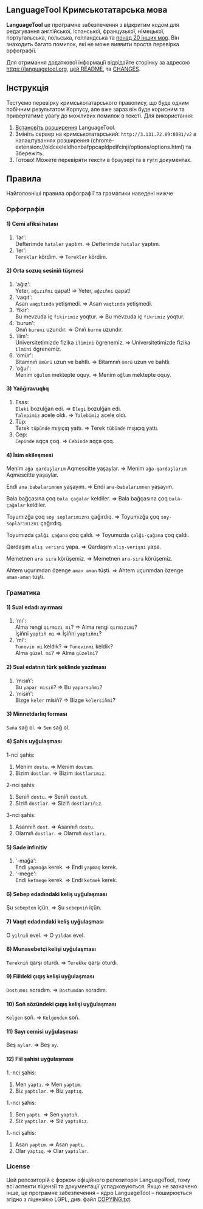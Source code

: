 ## LanguageTool Кримськотатарська мова

**LanguageTool** це програмне забезпечення з відкритим кодом для редагування англійської, іспанської, французької, німецької,
португальська, польська, голландська та [понад 20 інших мов](https://languagetool.org/languages/).
Він знаходить багато помилок, які не може виявити проста перевірка орфографії.

Для отримання додаткової інформації відвідайте сторінку за адресою https://languagetool.org,
[цей README](https://github.com/languagetool-org/languagetool/blob/master/languagetool-standalone/README.md),
та [CHANGES](https://github.com/languagetool-org/languagetool/blob/master/languagetool-standalone/CHANGES.md).

## Інструкція

Тестуємо перевірку кримськотатарського правопису, що буде одним побічним результатом Корпусу, але вже зараз він буде корисним та привертатиме увагу до можливих помилок в тексті.
Для використання:
1. [Встановіть розширення](https://languagetool.org/uk/services) LanguageTool.
2. Змініть сервер на кримськотатарський: `http://3.131.72.89:8081/v2` в налаштуваннях розширення (chrome-extension://oldceeleldhonbafppcapldpdifcinji/options/options.html) та Збережіть.
3. Готово! Можете перевіряти тексти в браузері та в гугл документах.

## Правила

Найголовніші правила орфографії та граматики наведені нижче

### Орфографія

#### 1) Cemi afiksi hatası
  1. 'lar':<br />
    Defterimde `hataler` yaptım. => Defterimde `hatalar` yaptım.<br />
  3. 'ler':<br />
    `Tereklar` kördim. => `Terekler` kördim.<br />


#### 2) Orta sozuq sesiniñ tüşmesi
  1. 'ağız':<br />
    Yeter, `ağızıñnı` qapat! => Yeter, `ağzıñnı` qapat!<br />
  2. 'vaqıt':<br />
    Asan `vaqıtında` yetişmedi. => Asan `vaqtında` yetişmedi.<br />
  3. 'fikir':<br />
    Bu mevzuda iç `fikirimiz` yoqtur. => Bu mevzuda iç `fikrimiz` yoqtur. <br />
  4. 'burun':<br />
    Onıñ `burunı` uzundır. => Onıñ `burnu` uzundır. <br />
  5. 'ilim':<br />
    Universitetimizde fizika `ilimini` ögrenemiz. => Universitetimizde fizika `ilmini` ögrenemiz.<br />
  6. 'ömür':<br />
    Bitamnıñ `ömürü` uzun ve bahtlı. => Bitamnıñ `ömrü` uzun ve bahtlı. <br />
  7. 'oğul':<br />
    Menim `oğulum` mektepte oquy. => Menim `oğlum` mektepte oquy. <br />

#### 3) Yañğıravuqlıq
  1. Esas:<br />
    `Eleki` bozulğan edi. => `Elegi` bozulğan edi.<br />
    `Talepimiz` acele oldı. => `Talebimiz` acele oldı.<br />
  2. Tüp:<br />
     Terek `tüpünde` mışıçıq yattı. => Terek `tübünde` mışıçıq yattı.<br />
  3. Cep:<br />
     `Cepinde` aqça çoq. => `Cebinde` aqça çoq.<br />


#### 4) İsim ekileşmesi
Menim `ağa qardaşlarım` Aqmescitte yaşaylar. => Menim `ağa-qardaşlarım` Aqmescitte yaşaylar.

Endi `ana babalarımnen` yaşayım. => Endi `ana-babalarımnen` yaşayım.

Bala bağçasına çoq `bala çağalar` keldiler. => Bala bağçasına çoq `bala-çağalar` keldiler.

Toyumızğa çoq `soy soplarımıznı` çağırdıq. => Toyumızğa çoq `soy-soplarımıznı` çağırdıq.

Toyumızda `çalğı çağana` çoq çaldı. => Toyumızda `çalğı-çağana` çoq çaldı.

Qardaşım `alış verişni` yapa. => Qardaşım `alış-verişni` yapa.

Memetnen `ara sıra` körüşemiz. => Memetnen `ara-sıra` körüşemiz.

Ahtem uçurımdan özenge `aman aman` tüşti. => Ahtem uçurımdan özenge `aman-aman` tüşti. 

### Граматика

#### 1) Sual edadı ayırması
  1. 'mı':<br />
    Alma rengi `qırmızı mı`? => Alma rengi `qırmızımı`?<br />
    İşiñni `yaptıñ mı` => İşiñni `yaptıñmı`?<br />
  3. 'mi':<br />
     `Tünevin mi` keldik? => `Tünevinmi` keldik?<br />
     Alma `güzel mi`? => Alma `güzelmi`?<br />

#### 2) Sual edatnıñ türk şeklinde yazılması
  1. 'mısıñ':<br />
    Bu `yapar mısıñ`? => Bu `yaparsıñmı`?<br />
  2. 'misiñ':<br />
     Bizge `keler` misiñ? => Bizge `kelersiñmi`?<br />

#### 3) Minnetdarlıq forması
`Saña` sağ ol. => `Sen` sağ ol.

#### 4) Şahis uyğulaşması
1-nci şahis:<br />
 1. Menim `dostu`. => Menim `dostum`.<br />
 2. Bizim `dostlar`. => Bizim `dostlarımız`.<br />
  
2-nci şahis:<br />
 1. Seniñ `dostu`. => Seniñ `dostuñ`.<br />
 2. Siziñ `dostlar`. => Siziñ `dostlarıñız`.<br />
 
3-nci şahis:<br />
 1. Asannıñ `dost`. => Asannıñ `dostu`.<br />
 2. Olarnıñ `dostlar`. => Olarnıñ `dostları`.<br />

#### 5) Sade infinitiv
  1. '-mağa':<br />
    Endi `yapmağa` kerek. => Endi `yapmaq` kerek.<br />
  2. '-mege':<br />
     Endi `ketmege` kerek. => Endi `ketmek` kerek.<br />

#### 6) Sebep edadındaki keliş uyğulaşması
Şu `sebepten` içün. => Şu `sebepniñ` içün.

#### 7) Vaqıt edadındaki keliş uyğulaşması
O `yılnıñ` evel. => O `yıldan` evel.

#### 8) Munasebetçi kelişi uyğulaşması
`Terekniñ` qarşı oturdı. => `Terekke` qarşı oturdı.

#### 9) Fiildeki çıqış kelişi uyğulaşması
`Dostumnı` soradım. => `Dostumdan` soradım.

#### 10) Soñ sözündeki çıqış kelişi uyğulaşması
`Kelgen` soñ. => `Kelgenden` soñ.

#### 11) Sayı cemisi uyğulaşması
Beş `aylar`. => Beş `ay`.

#### 12) Fiil şahisi uyğulaşması 
1.-nci şahis:
 1. Men `yaptı`. => Men `yaptım`.
 1. Biz `yaptılar`. => Biz `yaptıq`.
    
1.-nci şahis:
 1. Sen `yaptı`. => Sen `yaptıñ`.
 1. Siz `yaptılar`. => Siz `yaptıñız`.
    
1.-nci şahis:
 1. Asan `yaptım`. => Asan `yaptı`.
 1. Olar `yaptıq`. => Olar `yaptılar`.
    

### License
Цей репозиторій є форком офіційного репозиторія LanguageTool, тому всі аспекти ліцензії та документації успадковуються.
Якщо не зазначено інше, це програмне забезпечення – ядро LanguageTool – поширюється згідно з ліцензією LGPL, див.
файл [COPYING.txt](https://github.com/languagetool-org/languagetool/blob/master/COPYING.txt).
